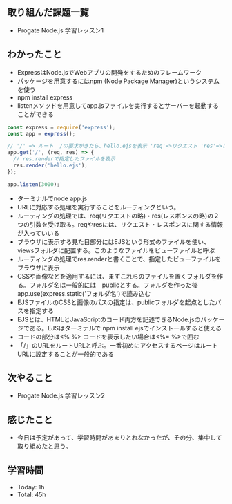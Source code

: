 ## 取り組んだ課題一覧
- Progate Node.js 学習レッスン1
## わかったこと
- ExpressはNode.jsでWebアプリの開発をするためのフレームワーク
- パッケージを用意するにはnpm (Node Package Manager)というシステムを使う
- npm install express
- listenメソッドを用意してapp.jsファイルを実行するとサーバーを起動することができる
```javascript:test.js
const express = require('express');
const app = express();

// '/' => ルート  /の要求がきたら、hello.ejsを表示 'req'=>リクエスト 'res'=>レスポンス
app.get('/', (req, res) => {
  // res.renderで指定したファイルを表示
  res.render('hello.ejs');
});

app.listen(3000);
```
- ターミナルでnode app.js
- URLに対応する処理を実行することをルーティングという。
- ルーティングの処理では、req(リクエストの略)・res(レスポンスの略)の２つの引数を受け取る。reqやresには、リクエスト・レスポンスに関する情報が入っていいる
- ブラウザに表示する見た目部分にはEJSという形式のファイルを使い、viewsフォルダに配置する。このようなファイルをビューファイルと呼ぶ
- ルーティングの処理でres.renderと書くことで、指定したビューファイルをブラウザに表示
- CSSや画像などを適用するには、まずこれらのファイルを置くフォルダを作る。フォルダ名は一般的には　publicとする。フォルダを作った後app.use(express.static('フォルダ名')で読み込む
- EJSファイルのCSSと画像のパスの指定は、publicフォルダを起点としたパスを指定する
- EJSとは、HTMLとJavaScriptのコード両方を記述できるNode.jsのパッケージである。EJSはターミナルで npm install ejsでインストールすると使える
- コードの部分は<% %> コードを表示したい場合は<%= %>で囲む
- 「/」のURLをルートURLと呼ぶ。一番初めにアクセスするページはルートURLに設定することが一般的である
## 次やること
- Progate Node.js 学習レッスン2
## 感じたこと
- 今日は予定があって、学習時間があまりとれなかったが、その分、集中して取り組めたと思う。
## 学習時間
- Today: 1h
- Total: 45h
